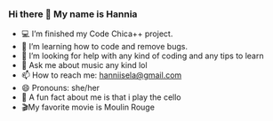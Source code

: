 ### Hi there 👋 My name is Hannia 

- &#128187; I’m finished my Code Chica++ project.
- &#127802; I’m learning how to code and remove bugs.
- 🤔 I’m looking for help with any kind of coding and any tips to learn
- &#127932; Ask me about music any kind lol 
- 📫 How to reach me: hanniisela@gmail.com
- 😄 Pronouns: she/her
- &#127931;  A fun fact about me is that i play the cello 
- &#x1F3AC;My favorite movie is Moulin Rouge

